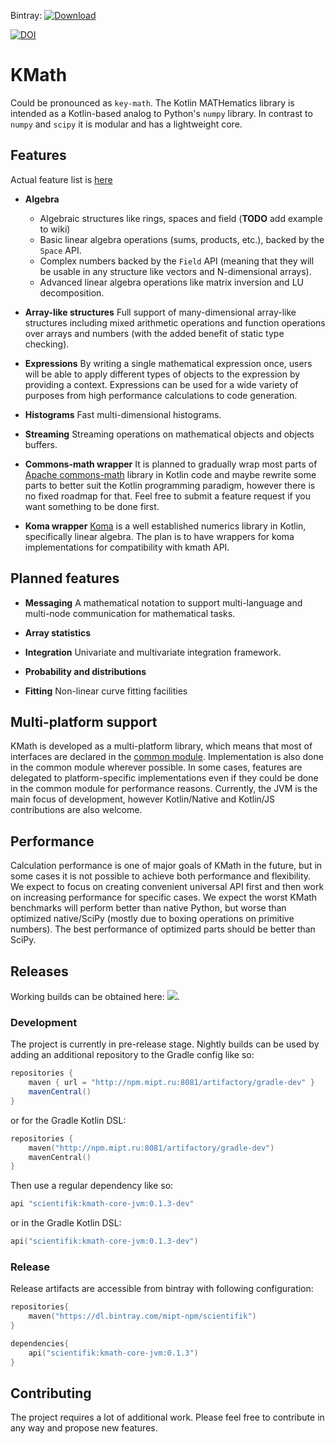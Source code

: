Bintray: [ ![Download](https://api.bintray.com/packages/mipt-npm/scientifik/kmath-core/images/download.svg) ](https://bintray.com/mipt-npm/scientifik/kmath-core/_latestVersion)

[![DOI](https://zenodo.org/badge/129486382.svg)](https://zenodo.org/badge/latestdoi/129486382)

# KMath
Could be pronounced as `key-math`.
The Kotlin MATHematics library is intended as a Kotlin-based analog to Python's `numpy` library. In contrast to `numpy` and `scipy` it is modular and has a lightweight core.

## Features

Actual feature list is [here](doc/features.md)

* **Algebra**
    * Algebraic structures like rings, spaces and field (**TODO** add example to wiki)
    * Basic linear algebra operations (sums, products, etc.), backed by the `Space` API.
    * Complex numbers backed by the `Field` API (meaning that they will be usable in any structure like vectors and N-dimensional arrays).
    * Advanced linear algebra operations like matrix inversion and LU decomposition.

* **Array-like structures** Full support of many-dimensional array-like structures 
including mixed arithmetic operations and function operations over arrays and numbers (with the added benefit of static type checking).

* **Expressions** By writing a single mathematical expression
once, users will be able to apply different types of objects to the expression by providing a context. Expressions
can be used for a wide variety of purposes from high performance calculations to code generation.

* **Histograms** Fast multi-dimensional histograms.

* **Streaming** Streaming operations on mathematical objects and objects buffers.

* **Commons-math wrapper** It is planned to gradually wrap most parts of [Apache commons-math](http://commons.apache.org/proper/commons-math/)
                           library in Kotlin code and maybe rewrite some parts to better suit the Kotlin programming paradigm, however there is no fixed roadmap for that. Feel free
                           to submit a feature request if you want something to be done first.
                           
* **Koma wrapper** [Koma](https://github.com/kyonifer/koma) is a well established numerics library in Kotlin, specifically linear algebra.
The plan is to have wrappers for koma implementations for compatibility with kmath API.

## Planned features

* **Messaging** A mathematical notation to support multi-language and multi-node communication for mathematical tasks.

* **Array statistics** 

* **Integration** Univariate and multivariate integration framework.

* **Probability and distributions**

* **Fitting** Non-linear curve fitting facilities

## Multi-platform support

KMath is developed as a multi-platform library, which means that most of interfaces are declared in the [common module](kmath-core/src/commonMain).
Implementation is also done in the common module wherever possible. In some cases, features are delegated to
platform-specific implementations even if they could be done in the common module for performance reasons.
Currently, the JVM is the main focus of development, however Kotlin/Native and Kotlin/JS contributions are also welcome.

## Performance

Calculation performance is one of major goals of KMath in the future, but in some cases it is not possible to achieve
both performance and flexibility. We expect to focus on creating convenient universal API first and then work on
increasing performance for specific cases. We expect the worst KMath benchmarks will perform better than native Python,
but worse than optimized native/SciPy (mostly due to boxing operations on primitive numbers). The best performance
of optimized parts should be better than SciPy.

## Releases

Working builds can be obtained here: [![](https://jitpack.io/v/altavir/kmath.svg)](https://jitpack.io/#altavir/kmath).

### Development

The project is currently in pre-release stage. Nightly builds can be used by adding an additional repository to the Gradle config like so:

```groovy
repositories {
    maven { url = "http://npm.mipt.ru:8081/artifactory/gradle-dev" }
    mavenCentral()
} 
```

or for the Gradle Kotlin DSL:

```kotlin
repositories {
    maven("http://npm.mipt.ru:8081/artifactory/gradle-dev")
    mavenCentral()
} 
```

Then use a regular dependency like so:

```groovy
api "scientifik:kmath-core-jvm:0.1.3-dev"
```

or in the Gradle Kotlin DSL:

```kotlin
api("scientifik:kmath-core-jvm:0.1.3-dev")
```

### Release

Release artifacts are accessible from bintray with following configuration:

```kotlin
repositories{
    maven("https://dl.bintray.com/mipt-npm/scientifik")
}

dependencies{
    api("scientifik:kmath-core-jvm:0.1.3")
}
```

## Contributing

The project requires a lot of additional work. Please feel free to contribute in any way and propose new features.
